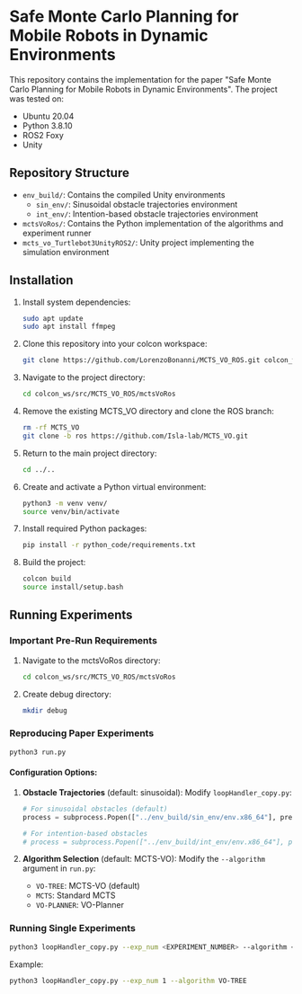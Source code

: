 # Safe Monte Carlo Planning for Mobile Robots in Dynamic Environments

This repository contains the implementation for the paper "Safe Monte Carlo Planning for Mobile Robots in Dynamic Environments". The project was tested on:
- Ubuntu 20.04
- Python 3.8.10
- ROS2 Foxy
- Unity

## Repository Structure
- `env_build/`: Contains the compiled Unity environments
  - `sin_env/`: Sinusoidal obstacle trajectories environment
  - `int_env/`: Intention-based obstacle trajectories environment
- `mctsVoRos/`: Contains the Python implementation of the algorithms and experiment runner
- `mcts_vo_Turtlebot3UnityROS2/`: Unity project implementing the simulation environment

## Installation

1. Install system dependencies:
   ```bash
   sudo apt update
   sudo apt install ffmpeg
   ```

2. Clone this repository into your colcon workspace:
   ```bash
   git clone https://github.com/LorenzoBonanni/MCTS_VO_ROS.git colcon_ws/src
   ```

3. Navigate to the project directory:
   ```bash
   cd colcon_ws/src/MCTS_VO_ROS/mctsVoRos
   ```

4. Remove the existing MCTS_VO directory and clone the ROS branch:
   ```bash
   rm -rf MCTS_VO
   git clone -b ros https://github.com/Isla-lab/MCTS_VO.git
   ```

5. Return to the main project directory:
   ```bash
   cd ../..
   ```

6. Create and activate a Python virtual environment:
   ```bash
   python3 -m venv venv/
   source venv/bin/activate
   ```

7. Install required Python packages:
   ```bash
   pip install -r python_code/requirements.txt
   ```

8. Build the project:
   ```bash
   colcon build
   source install/setup.bash
   ```

## Running Experiments

### Important Pre-Run Requirements
1. Navigate to the mctsVoRos directory:
   ```bash
   cd colcon_ws/src/MCTS_VO_ROS/mctsVoRos
   ```

2. Create debug directory:
   ```bash
   mkdir debug
   ```

### Reproducing Paper Experiments
```bash
python3 run.py
```

#### Configuration Options:
1. **Obstacle Trajectories** (default: sinusoidal):
   Modify `loopHandler_copy.py`:
   ```python
   # For sinusoidal obstacles (default)
   process = subprocess.Popen(["../env_build/sin_env/env.x86_64"], preexec_fn=os.setpgrp)
   
   # For intention-based obstacles
   # process = subprocess.Popen(["../env_build/int_env/env.x86_64"], preexec_fn=os.setpgrp)
   ```

2. **Algorithm Selection** (default: MCTS-VO):
   Modify the `--algorithm` argument in `run.py`:
   - `VO-TREE`: MCTS-VO (default)
   - `MCTS`: Standard MCTS
   - `VO-PLANNER`: VO-Planner

### Running Single Experiments
```bash
python3 loopHandler_copy.py --exp_num <EXPERIMENT_NUMBER> --algorithm <ALGORITHM>
```
Example:
```bash
python3 loopHandler_copy.py --exp_num 1 --algorithm VO-TREE
```
